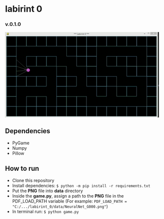 # labirint 0 
### v.0.1.0

![example](/img/20220121_1.gif)

## Dependencies
- PyGame
- Numpy
- Pillow

## How to run
   - Clone this repository
   - Install dependencies: `$ python -m pip install -r requirements.txt`
   - Put the **PNG** file into **data** directory
   - Inside the **game.py**, assign a path to the **PNG** file in the PDF_LOAD_PATH variable
     (For example: `PDF_LOAD_PATH = "C:/.../labirint_0/data/NeuralNet_G000.png"`)
   - In terminal run: `$ python game.py`
